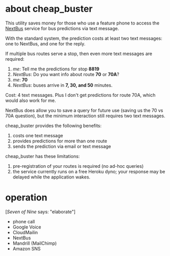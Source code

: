about cheap_buster
===

This utility saves money for those who use a feature phone
to access the [NextBus][NextBus] service for bus predictions
via text message.

With the standard system, the prediction costs at least two
text messages: one to NextBus, and one for the reply.

If multiple bus routes serve a stop, then even more
text messages are required:

1. *me*: Tell me the predictions for stop **8819**
1. *NextBus*: Do you want info about route **70** or **70A**?
1. *me*: **70**
1. *NextBus*: buses arrive in **7, 30, and 50** minutes.

Cost: 4 text messages. Plus I don't get predictions for route
70A, which would also work for me.

NextBus does allow you to save a query for future use
(saving us the 70 vs 70A question), but
the minimum interaction still requires two text messages.

cheap_buster provides the following benefits:

1. costs one text message
1. provides predictions for more than one route
1. sends the prediction via email or text message

cheap_buster has these limitations:

1. pre-registration of your routes is required (no
ad-hoc queries)
1. the service currently runs on a free Heroku dyno; your
response may be delayed while the application wakes.

operation
===
[*Seven of Nine* says: "elaborate"]

* phone call
* Google Voice
* CloudMailin
* NextBus
* Mandrill (MailChimp)
* Amazon SNS



[NextBus]:http://nextbus.com